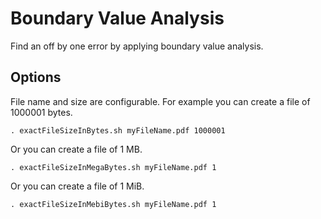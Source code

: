 # Boundary Value Analysis
Find an off by one error by applying boundary value analysis.

## Options
File name and size are configurable. For example you can create a file of 1000001 bytes.
```
. exactFileSizeInBytes.sh myFileName.pdf 1000001
```
Or you can create a file of 1 MB.
```
. exactFileSizeInMegaBytes.sh myFileName.pdf 1
```
Or you can create a file of 1 MiB.
```
. exactFileSizeInMebiBytes.sh myFileName.pdf 1
```